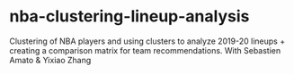 # nba-clustering-lineup-analysis
Clustering of NBA players and using clusters to analyze 2019-20 lineups + creating a comparison matrix for team recommendations. With Sebastien Amato &amp; Yixiao Zhang
